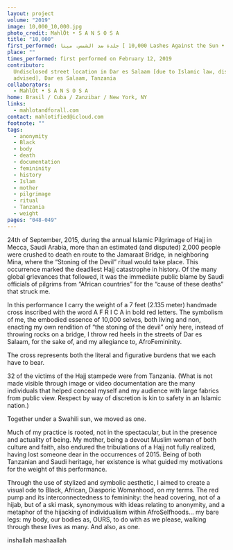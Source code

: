 ```yaml
---
layout: project
volume: "2019"
image: 10,000_10,000.jpg
photo_credit: MahlÕt • S A N S O S A
title: "10,000"
first_performed: جلدة ضد الشمس. مينا [ 10,000 Lashes Against the Sun • mina]
place: ""
times_performed: first performed on February 12, 2019
contributor:
  Undisclosed street location in Dar es Salaam [due to Islamic law, discretion
  advised], Dar es Salaam, Tanzania
collaborators:
  - MahlÕt • S A N S O S A
home: Brasil / Cuba / Zanzibar / New York, NY
links:
  - mahlotandforall.com
contact: mahlotified@icloud.com
footnote: ""
tags:
  - anonymity
  - Black
  - body
  - death
  - documentation
  - femininity
  - history
  - Islam
  - mother
  - pilgrimage
  - ritual
  - Tanzania
  - weight
pages: "048-049"
---
```


24th of September, 2015, during the annual Islamic Pilgrimage of Hajj in Mecca, Saudi Arabia, more than an estimated (and disputed) 2,000 people were crushed to death en route to the Jamaraat Bridge, in neighboring Mina, where the “Stoning of the Devil” ritual would take place. This occurrence marked the deadliest Hajj catastrophe in history. Of the many global grievances that followed, it was the immediate public blame by Saudi officials of pilgrims from “African countries” for the “cause of these deaths” that struck me.

In this performance I carry the weight of a 7 feet (2.135 meter) handmade cross inscribed with the word A F R I C A in bold red letters. The symbolism of me, the embodied essence of 10,000 selves, both living and non, enacting my own rendition of “the stoning of the devil” only here, instead of throwing rocks on a bridge, I throw red heels in the streets of Dar es Salaam, for the sake of, and my allegiance to, AfroFemininity.

The cross represents both the literal and figurative burdens that we each have to bear.

32 of the victims of the Hajj stampede were from Tanzania. (What is not made visible through image or video documentation are the many individuals that helped conceal myself and my audience with large fabrics from public view. Respect by way of discretion is kin to safety in an Islamic nation.)

Together under a Swahili sun, we moved as one.

Much of my practice is rooted, not in the spectacular, but in the presence and actuality of being. My mother, being a devout Muslim woman of both culture and faith, also endured the tribulations of a Hajj not fully realized, having lost someone dear in the occurrences of 2015. Being of both Tanzanian and Saudi heritage, her existence is what guided my motivations for the weight of this performance.

Through the use of stylized and symbolic aesthetic, I aimed to create a visual ode to Black, African, Diasporic Womanhood, on my terms. The red pump and its interconnectedness to femininity: the head covering, not of a hijab, but of a ski mask, synonymous with ideas relating to anonymity, and a metaphor of the hijacking of individualism within AfroSelfhoods… my bare legs: my body, our bodies as, OURS, to do with as we please, walking through these lives as many. And also, as one.

inshallah mashaallah
